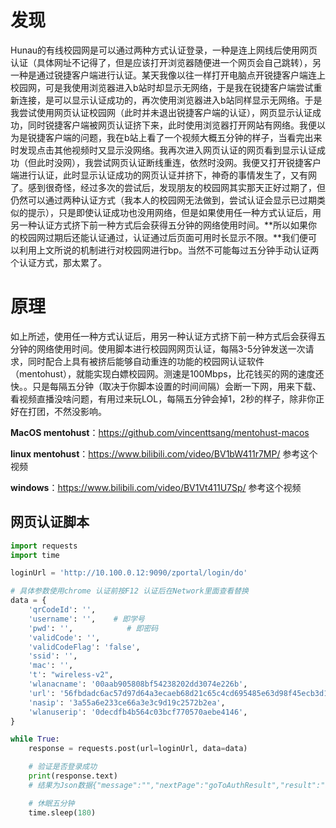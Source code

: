 # 发现
Hunau的有线校园网是可以通过两种方式认证登录，一种是连上网线后使用网页认证（具体网址不记得了，但是应该打开浏览器随便进一个网页会自己跳转），另一种是通过锐捷客户端进行认证。某天我像以往一样打开电脑点开锐捷客户端连上校园网，可是我使用浏览器进入b站时却显示无网络，于是我在锐捷客户端尝试重新连接，是可以显示认证成功的，再次使用浏览器进入b站同样显示无网络。于是我尝试使用网页认证校园网（此时并未退出锐捷客户端的认证），网页显示认证成功，同时锐捷客户端被网页认证挤下来，此时使用浏览器打开网站有网络。我便以为是锐捷客户端的问题，我在b站上看了一个视频大概五分钟的样子，当看完出来时发现点击其他视频时又显示没网络。我再次进入网页认证的网页看到显示认证成功（但此时没网），我尝试网页认证断线重连，依然时没网。我便又打开锐捷客户端进行认证，此时显示认证成功的网页认证并挤下，神奇的事情发生了，又有网了。感到很奇怪，经过多次的尝试后，发现朋友的校园网其实那天正好过期了，但仍然可以通过两种认证方式（我本人的校园网无法做到，尝试认证会显示已过期类似的提示），只是即使认证成功也没用网络，但是如果使用任一种方式认证后，用另一种认证方式挤下前一种方式后会获得五分钟的网络使用时间。**所以如果你的校园网过期后还能认证通过，认证通过后页面可用时长显示不限。**我们便可以利用上文所说的机制进行对校园网进行bp。当然不可能每过五分钟手动认证两个认证方式，那太累了。
# 原理
如上所述，使用任一种方式认证后，用另一种认证方式挤下前一种方式后会获得五分钟的网络使用时间。使用脚本进行校园网网页认证，每隔3-5分钟发送一次请求，同时配合上具有被挤后能够自动重连的功能的校园网认证软件（mentohust），就能实现白嫖校园网。测速是100Mbps，比花钱买的网的速度还快。。只是每隔五分钟（取决于你脚本设置的时间间隔）会断一下网，用来下载、看视频直播没啥问题，有用过来玩LOL，每隔五分钟会掉1，2秒的样子，除非你正好在打团，不然没影响。

**MacOS mentohust**：https://github.com/vincenttsang/mentohust-macos

**linux mentohust**：https://www.bilibili.com/video/BV1bW411r7MP/ 参考这个视频

**windows**：https://www.bilibili.com/video/BV1Vt411U7Sp/ 参考这个视频
## 网页认证脚本

```python
import requests
import time

loginUrl = 'http://10.100.0.12:9090/zportal/login/do'

# 具体参数使用chrome 认证前按F12 认证后在Network里面查看替换
data = {
    'qrCodeId': '',
    'username': '',    # 即学号
    'pwd': '',            # 即密码
    'validCode': '',
    'validCodeFlag': 'false',
    'ssid': '',
    'mac': '',
    't': "wireless-v2",
    'wlanacname': '00aab905808bf54238202dd3074e226b',
    'url': '56fbdadc6ac57d97d64a3ecaeb68d21c65c4cd695485e63d98f45ecb3d1cc835',
    'nasip': '3a55a6e233ce66a3e3c9d19c2572b2ea',
    'wlanuserip': '0decdfb4b564c03bcf770570aebe4146',
}

while True:
    response = requests.post(url=loginUrl, data=data)

    # 验证是否登录成功
    print(response.text)
    # 结果为Json数据{"message":"","nextPage":"goToAuthResult","result":"success"}

    # 休眠五分钟
    time.sleep(180)
```
